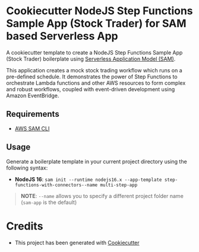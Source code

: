 # Cookiecutter NodeJS Step Functions Sample App (Stock Trader) for SAM based Serverless App

A cookiecutter template to create a NodeJS Step Functions Sample App (Stock Trader) boilerplate using 
[Serverless Application Model (SAM)](https://github.com/awslabs/serverless-application-model).

This application creates a mock stock trading workflow which runs on a pre-defined schedule. It demonstrates the power of Step Functions to orchestrate Lambda functions and other AWS resources to form complex and robust workflows, coupled with event-driven development using Amazon EventBridge.

## Requirements

* [AWS SAM CLI](https://github.com/awslabs/aws-sam-cli)

## Usage

Generate a boilerplate template in your current project directory using the following syntax:

* **NodeJS 16**: `sam init --runtime nodejs16.x --app-template step-functions-with-connectors--name multi-step-app`

> **NOTE**: ``--name`` allows you to specify a different project folder name (`sam-app` is the default)

# Credits

* This project has been generated with [Cookiecutter](https://github.com/audreyr/cookiecutter)

